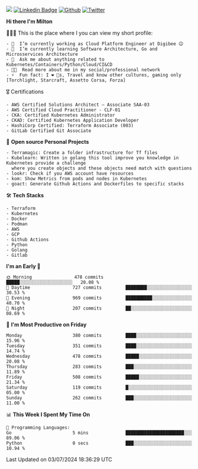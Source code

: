 ![](https://komarev.com/ghpvc/?username=miltlima&color=blueviolet) [![Linkedin Badge](https://img.shields.io/badge/-LinkedIn-blue?style=flat-square&logo=Linkedin&logoColor=white&link=https://www.linkedin.com/in/miltonlimaj/)](https://www.linkedin.com/in/miltonlimaj/) [![Github](https://img.shields.io/github/followers/miltlima?style=social)](https://github.com/miltlima?tab=followers) [![Twitter](https://img.shields.io/twitter/follow/milt_lima?style=social)](https://twitter.com/milt_lima)
 


     
**Hi there I'm Milton**

👨🏽‍💻 This is the place where I you can view my short profile:
```text
- 🔭  I’m currently working as Cloud Platform Engineer at Digibee 😉
- 🌱  I’m currently learning Software Architecture, Go and Microsservices Architecture
- 💬  Ask me about anything related to Kubernetes/Containers/Python/Cloud/CI&CD
- 👨‍💻  Read more about me in my social/professional network
- ⚡  Fun fact: I ❤️ 🐶s, Travel and know other cultures, gaming only [Torchlight, Starcraft, Assetto Corsa, Forza]
```
🎖 Certifications
```text
- AWS Certified Solutions Architect – Associate SAA-03
- AWS Certified Cloud Practitioner - CLF-01
- CKA: Certified Kubernetes Administrator
- CKAD: Certified Kubernetes Application Developer
- HashiCorp Certified: Terraform Associate (003)
- GitLab Certified Git Associate
```
📐 **Open source Personal Projects**

```text
- Terramagic: Create a folder infrastructure for Tf files
- Kubelearn: Written in golang this tool improve you knowledge in Kubernetes provide a challenge
  where you create objects and these objects need match with questions
- lookr: Check if you AWS account have resources
- kom: Show Metrics from pods and nodes in Kubernetes
- goact: Generate Github Actions and Dockerfiles to specific stacks
```
🛠 **Tech Stacks**

```text
- Terraform
- Kubernetes
- Docker
- Podman
- AWS
- GCP
- Github Actions
- Python
- Golang
- Gitlab
```         

<!--START_SECTION:waka-->
**I'm an Early 🐤** 

```text
🌞 Morning                478 commits         █████░░░░░░░░░░░░░░░░░░░░   20.08 % 
🌆 Daytime                727 commits         ████████░░░░░░░░░░░░░░░░░   30.53 % 
🌃 Evening                969 commits         ██████████░░░░░░░░░░░░░░░   40.70 % 
🌙 Night                  207 commits         ██░░░░░░░░░░░░░░░░░░░░░░░   08.69 % 
```
📅 **I'm Most Productive on Friday** 

```text
Monday                   380 commits         ████░░░░░░░░░░░░░░░░░░░░░   15.96 % 
Tuesday                  351 commits         ████░░░░░░░░░░░░░░░░░░░░░   14.74 % 
Wednesday                478 commits         █████░░░░░░░░░░░░░░░░░░░░   20.08 % 
Thursday                 283 commits         ███░░░░░░░░░░░░░░░░░░░░░░   11.89 % 
Friday                   508 commits         █████░░░░░░░░░░░░░░░░░░░░   21.34 % 
Saturday                 119 commits         █░░░░░░░░░░░░░░░░░░░░░░░░   05.00 % 
Sunday                   262 commits         ███░░░░░░░░░░░░░░░░░░░░░░   11.00 % 
```


📊 **This Week I Spent My Time On** 

```text
💬 Programming Languages: 
Go                       5 mins              ██████████████████████░░░   89.06 % 
Python                   0 secs              ███░░░░░░░░░░░░░░░░░░░░░░   10.94 % 
```


 Last Updated on 03/07/2024 18:36:29 UTC
<!--END_SECTION:waka-->
